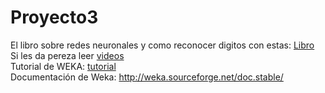 # Proyecto3
El libro sobre redes neuronales y como reconocer digitos con estas:
[Libro](http://neuralnetworksanddeeplearning.com/chap1.html) <br />
Si les da pereza leer
[videos](https://www.youtube.com/watch?v=aircAruvnKk&list=PLZHQObOWTQDNU6R1_67000Dx_ZCJB-3pi&index=1) <br />
Tutorial de WEKA: [tutorial](https://www.youtube.com/watch?v=gd5HwYYOz2U&list=PLJbE6j2EG1pZnBhOg3_Rb63WLCprtyJag&index=28)<br />
Documentación de Weka: http://weka.sourceforge.net/doc.stable/
